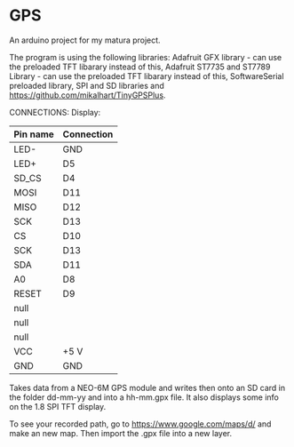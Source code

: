 # GPS
An arduino project for my matura project.

The program is using the following libraries:
Adafruit GFX library - can use the preloaded TFT libarary instead of this,
Adafruit ST7735 and ST7789 Library - can use the preloaded TFT libarary instead of this,
SoftwareSerial preloaded library,
SPI and SD libraries and
https://github.com/mikalhart/TinyGPSPlus.

CONNECTIONS:
Display:


| Pin name  | Connection |
| --------- | ------------- |
| LED-  | GND  |
|  LED+  | D5  |
|   SD_CS | D4   |
|   MOSI  | D11   |
|   MISO  | D12   |
|   SCK   | D13   |
|   CS    | D10   |
|   SCK   | D13   |
|   SDA   | D11   |
|   A0    | D8   |
|   RESET | D9   |
|   null |   |
|   null |   |
|   null |   |
|   VCC   | +5 V   |
|   GND   | GND   |


Takes data from a NEO-6M GPS module and writes then onto an SD card in the folder dd-mm-yy and into a hh-mm.gpx file.
It also displays some info on the 1.8 SPI TFT display.

To see your recorded path, go to https://www.google.com/maps/d/ and make an new map. Then import the .gpx file into a new layer.
